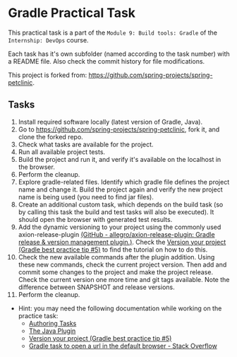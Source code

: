 # Gradle Practical Task

This practical task is a part of the `Module 9: Build tools: Gradle` of the `Internship: DevOps` course.

Each task has it's own subfolder (named according to the task number) with a README file. Also check the commit history for file modifications.

This project is forked from: https://github.com/spring-projects/spring-petclinic. 

## Tasks

1. Install required software locally (latest version of Gradle, Java).
2. Go to https://github.com/spring-projects/spring-petclinic, fork it, and clone the forked repo.
3. Check what tasks are available for the project.
4. Run all available project tests.
5. Build the project and run it, and verify it's available on the localhost in the browser.
6. Perform the cleanup.
7. Explore gradle-related files. Identify which gradle file defines the project name and change it. Build the project again and verify the new project name is being used (you need to find jar files).
8. Create an additional custom task, which depends on the build task (so by calling this task the build and test tasks will also be executed). It should open the browser with generated test results.
9. Add the dynamic versioning to your project using the commonly used axion-release-plugin [(GitHub - allegro/axion-release-plugin: Gradle release & version management plugin.)](https://www.google.com/url?q=https://github.com/allegro/axion-release-plugin&sa=D&source=editors&ust=1754045805900124&usg=AOvVaw0zvGRqmK2NI9nUpkgs4vt5). Check the [Version your project (Gradle best practice tip #5)](https://www.google.com/url?q=https://www.youtube.com/watch?v%3DrkR14unfBmE&sa=D&source=editors&ust=1754045805900400&usg=AOvVaw2xlPY-mkrUFXqb8filaU-N) to find the tutorial on how to do this.
10. Check the new available commands after the plugin addition. Using these new commands, check the current project version. Then add and commit some changes to the project and make the project release. Check the current version one more time and git tags available. Note the difference between SNAPSHOT and release versions.
11. Perform the cleanup.

- Hint: you may need the following documentation while working on the practice task:
  - [Authoring Tasks](https://www.google.com/url?q=https://docs.gradle.org/current/userguide/more_about_tasks.html%23sec:adding_dependencies_to_tasks&sa=D&source=editors&ust=1754045805901642&usg=AOvVaw3mCoulFSSEYIOpxtPsdJkU)
  - [The Java Plugin](https://www.google.com/url?q=https://docs.gradle.org/current/userguide/java_plugin.html%23sec:java_project_layout&sa=D&source=editors&ust=1754045805901892&usg=AOvVaw1s4zG2rH4AkUee4ePXAl7j)
  - [Version your project (Gradle best practice tip #5)](https://www.google.com/url?q=https://www.youtube.com/watch?v%3DrkR14unfBmE&sa=D&source=editors&ust=1754045805902167&usg=AOvVaw0h9MRDSTnF7BbY8069TzrJ)
  - [Gradle task to open a url in the default browser - Stack Overflow](https://www.google.com/url?q=https://stackoverflow.com/questions/14847296/gradle-task-to-open-a-url-in-the-default-browser&sa=D&source=editors&ust=1754045805902452&usg=AOvVaw0dXiQ_OHAv8GlSCtnkfWx_)